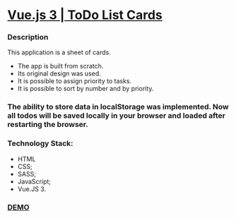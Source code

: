 # [Vue.js 3 | ToDo List Cards](https://billizane.github.io/vue_todo_list_cards/) #

### Description ###

This application is a sheet of cards.

* The app is built from scratch.
* Its original design was used.
* It is possible to assign priority to tasks.
* It is possible to sort by number and by priority.

### The ability to store data in localStorage was implemented. Now all todos will be saved locally in your browser and loaded after restarting the browser. ###

### Technology Stack: ###
* HTML
* CSS;
* SASS;
* JavaScript;
* Vue.JS 3.

### [DEMO](https://GoldenSpade.github.io/vue_todo_list_cards/) ###
